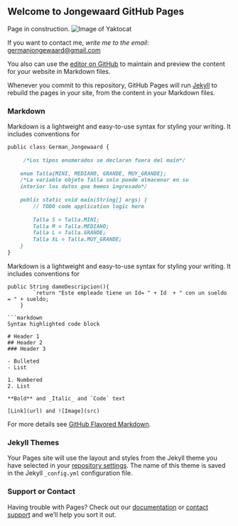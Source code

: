 ## Welcome to Jongewaard GitHub Pages

Page in construction.
![Image of Yaktocat](https://german-jongewaard.github.com/constru.gif) 

If you want to contact me, _write me to the email_: germanjongewaard@gmail.com

You also can use the [editor on GitHub](https://github.com/german-jongewaard/german-jongewaard.github.io/edit/master/index.md) to maintain and preview the content for your website in Markdown files.

Whenever you commit to this repository, GitHub Pages will run [Jekyll](https://jekyllrb.com/) to rebuild the pages in your site, from the content in your Markdown files.

### Markdown

Markdown is a lightweight and easy-to-use syntax for styling your writing. It includes conventions for

```markdown
public class German_Jongewaard {
 
     /*Los tipos enumerados se declaran fuera del main*/
    
    enum Talla{MINI, MEDIANO, GRANDE, MUY_GRANDE};
    /*La variable objeto Talla solo puede almacenar en su 
    interior los datos que hemos ingresado*/
     
    public static void main(String[] args) {
        // TODO code application logic here
        
        Talla S = Talla.MINI;
        Talla M = Talla.MEDIANO;
        Talla L = Talla.GRANDE;
        Talla XL = Talla.MUY_GRANDE; 
    }    
}
```
Markdown is a lightweight and easy-to-use syntax for styling your writing. It includes conventions for
```
public String dameDescripcion(){
        `return "Este empleado tiene un Id= " + Id  + " con un sueldo = " + sueldo;
    }
    
```markdown
Syntax highlighted code block

# Header 1
## Header 2
### Header 3

- Bulleted
- List

1. Numbered
2. List

**Bold** and _Italic_ and `Code` text

[Link](url) and ![Image](src)
```

For more details see [GitHub Flavored Markdown](https://guides.github.com/features/mastering-markdown/).

### Jekyll Themes

Your Pages site will use the layout and styles from the Jekyll theme you have selected in your [repository settings](https://github.com/german-jongewaard/german-jongewaard.github.io/settings). The name of this theme is saved in the Jekyll `_config.yml` configuration file.

### Support or Contact

Having trouble with Pages? Check out our [documentation](https://help.github.com/categories/github-pages-basics/) or [contact support](https://github.com/contact) and we’ll help you sort it out.
